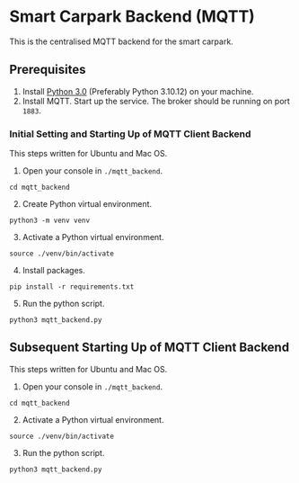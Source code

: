 # Smart Carpark Backend (MQTT)

This is the centralised MQTT backend for the smart carpark.

## Prerequisites

1. Install [Python 3.0](https://www.python.org/downloads/) (Preferably Python 3.10.12) on your machine.
2. Install MQTT. Start up the service. The broker should be running on port `1883`.

### Initial Setting and Starting Up of MQTT Client Backend

This steps written for Ubuntu and Mac OS.

1. Open your console in `./mqtt_backend`.

```
cd mqtt_backend
```

2. Create Python virtual environment.

```
python3 -m venv venv
```

3. Activate a Python virtual environment.

```
source ./venv/bin/activate
```

4. Install packages.

```
pip install -r requirements.txt
```

5. Run the python script.

```
python3 mqtt_backend.py
```

## Subsequent Starting Up of MQTT Client Backend

This steps written for Ubuntu and Mac OS.

1. Open your console in `./mqtt_backend`.

```
cd mqtt_backend
```

2. Activate a Python virtual environment.

```
source ./venv/bin/activate
```

3. Run the python script.

```
python3 mqtt_backend.py
```
